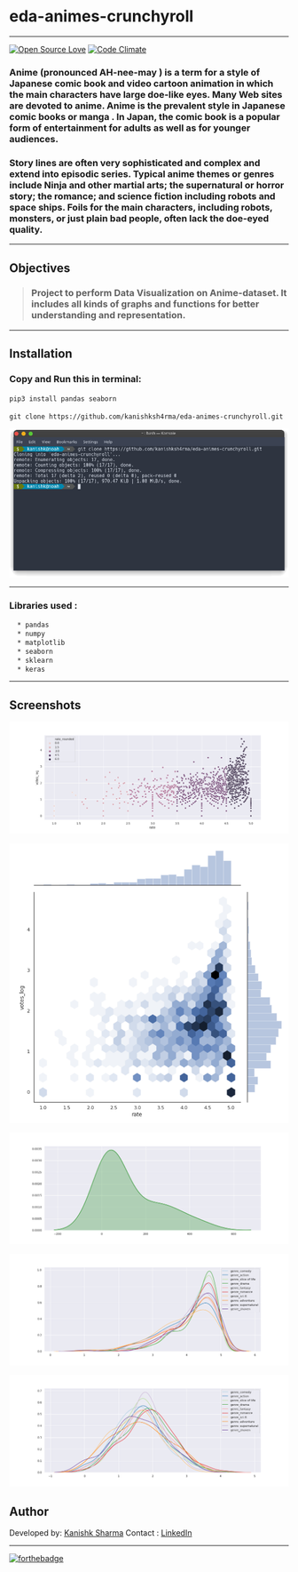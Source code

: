 # eda-animes-crunchyroll

---

[![Open Source Love](https://badges.frapsoft.com/os/v3/open-source.svg?v=102)](https://github.com/kanishksh4rma/Parkinson-Disease-Prediction-in-Early-Stages) [![Code Climate](https://codeclimate.com/github/boennemann/badges.svg)](https://github.com/kanishksh4rma/Parkinson-Disease-Prediction-in-Early-Stages)

### Anime (pronounced AH-nee-may ) is a term for a style of Japanese comic book and video cartoon animation in which the main characters have large doe-like eyes. Many Web sites are devoted to anime. Anime is the prevalent style in Japanese comic books or manga . In Japan, the comic book is a popular form of entertainment for adults as well as for younger audiences.

### Story lines are often very sophisticated and complex and extend into episodic series. Typical anime themes or genres include Ninja and other martial arts; the supernatural or horror story; the romance; and science fiction including robots and space ships. Foils for the main characters, including robots, monsters, or just plain bad people, often lack the doe-eyed quality.

---

## Objectives

> ###  Project to perform Data Visualization on Anime-dataset. It includes all kinds of graphs and functions for better understanding and representation.
---


## **Installation**

### Copy and Run this in terminal: 

```
pip3 install pandas seaborn

git clone https://github.com/kanishksh4rma/eda-animes-crunchyroll.git
```

![demo_install](/screenshots/demo_install.png)

---

### Libraries used : 

```
  * pandas
  * numpy
  * matplotlib
  * seaborn
  * sklearn
  * keras
```
---

## Screenshots

![Screenshot 1](/screenshots/ss1.png)

![Screenshot 2](/screenshots/ss2.png)

![Screenshot 3](/screenshots/ss3.png)

![Screenshot 4](/screenshots/ss4.png)

![Screenshot 6](/screenshots/ss5.png)

## Author

Developed by: [Kanishk Sharma](https://github.com/kanishksh4rma)
Contact : [LinkedIn](https://linkedin.com/in/kanishksh4rma)

---

[![forthebadge](https://forthebadge.com/images/badges/built-with-love.svg)](https://github.com/kanishksh4rma/Parkinson-Disease-Prediction-in-Early-Stages)
